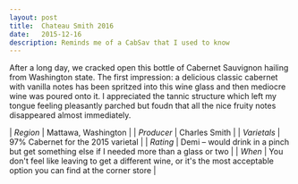 ```yaml
---
layout: post
title:  Chateau Smith 2016
date:   2015-12-16
description: Reminds me of a CabSav that I used to know
---
```


After a long day, we cracked open this bottle of Cabernet Sauvignon hailing from Washington state. The first impression: a delicious classic cabernet with vanilla notes has been spritzed into this wine glass and then mediocre wine was poured onto it. I appreciated the tannic structure which left my tongue feeling pleasantly parched but foudn that all the nice fruity notes disappeared almost immediately. 

| *Region*     | Mattawa, Washington               |
| *Producer* |  Charles Smith              |
| *Varietals*  | 97% Cabernet for the 2015 varietal               |
| *Rating*      | Demi – would drink in a pinch but get something else if I needed more than a glass or two               |
| *When*       |  You don't feel like leaving to get a different wine, or it's the most acceptable option you can find at the corner store              |